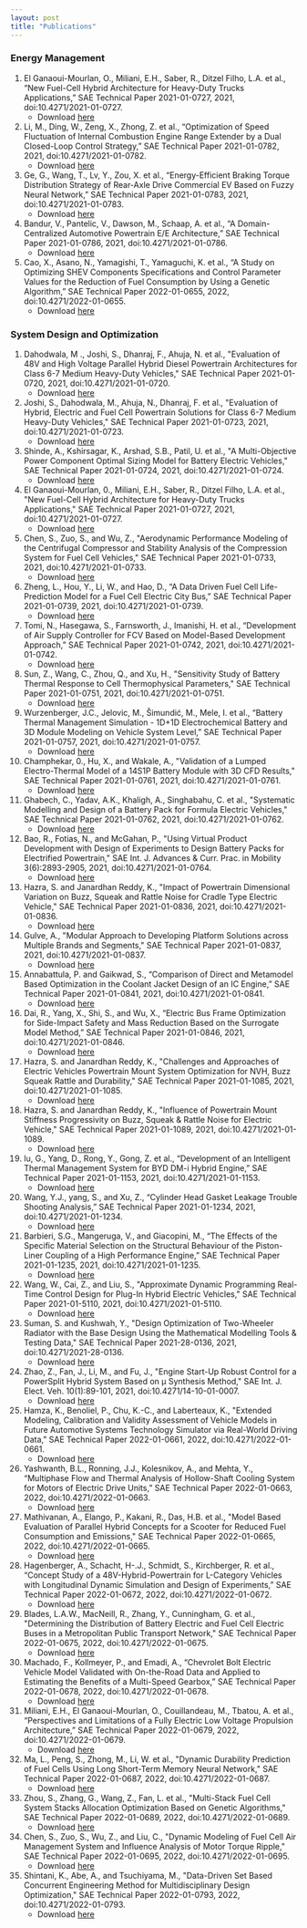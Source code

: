 ```yaml
---
layout: post
title: "Publications" 
---
```


### Energy Management

1. El Ganaoui-Mourlan, O., Miliani, E.H., Saber, R., Ditzel Filho, L.A. et al., “New Fuel-Cell Hybrid Architecture for Heavy-Duty Trucks Applications,” SAE Technical Paper 2021-01-0727, 2021, doi:10.4271/2021-01-0727.
    * Download [here][paper_1]
2. Li, M., Ding, W., Zeng, X., Zhong, Z. et al., “Optimization of Speed Fluctuation of Internal Combustion Engine Range Extender by a Dual Closed-Loop Control Strategy,” SAE Technical Paper 2021-01-0782, 2021, doi:10.4271/2021-01-0782.
    * Download [here][paper_2]
3. Ge, G., Wang, T., Lv, Y., Zou, X. et al., “Energy-Efficient Braking Torque Distribution Strategy of Rear-Axle Drive Commercial EV Based on Fuzzy Neural Network,” SAE Technical Paper 2021-01-0783, 2021, doi:10.4271/2021-01-0783.
    * Download [here][paper_3]
4. Bandur, V., Pantelic, V., Dawson, M., Schaap, A. et al., “A Domain-Centralized Automotive Powertrain E/E Architecture,” SAE
Technical Paper 2021-01-0786, 2021, doi:10.4271/2021-01-0786.
    * Download [here][paper_4]
5. Cao, X., Asano, N., Yamagishi, T., Yamaguchi, K. et al., “A Study on Optimizing SHEV Components Specifications and Control
Parameter Values for the Reduction of Fuel Consumption by Using a Genetic Algorithm,” SAE Technical Paper 2022-01-0655, 2022,
doi:10.4271/2022-01-0655.
    * Download [here][paper_5]

[paper_1]: https://github.com/adamlilith16/adamlilith16.github.io/blob/master/_downloads/_project1/Paper_1.pdf
[paper_2]: https://docs.google.com/viewer?url=https://github.com/adamlilith16/adamlilith16.github.io/raw/master/_downloads/_project1/Paper_2.pdf
[paper_3]: https://docs.google.com/viewer?url=https://github.com/adamlilith16/adamlilith16.github.io/raw/master/_downloads/_project1/Paper_3.pdf
[paper_4]: https://docs.google.com/viewer?url=https://github.com/adamlilith16/adamlilith16.github.io/raw/master/_downloads/_project1/Paper_4.pdf
[paper_5]: https://docs.google.com/viewer?url=https://github.com/adamlilith16/adamlilith16.github.io/raw/master/_downloads/_project1/Paper_5.pdf

### System Design and Optimization

1. Dahodwala, M ., Joshi, S., Dhanraj, F., Ahuja, N. et al., "Evaluation of 48V and High Voltage Parallel Hybrid Diesel Powertrain Architectures for Class 6-7 Medium Heavy-Duty Vehicles," SAE Technical Paper 2021-01-0720, 2021, doi:10.4271/2021-01-0720.
    * Download [here][sdo_paper_1]
2. Joshi, S., Dahodwala, M., Ahuja, N., Dhanraj, F. et al., "Evaluation of Hybrid, Electric and Fuel Cell Powertrain Solutions for Class 6-7 Medium Heavy-Duty Vehicles," SAE Technical Paper 2021-01-0723, 2021, doi:10.4271/2021-01-0723. 
    * Download [here][sdo_paper_2]
3. Shinde, A., Kshirsagar, K., Arshad, S.B., Patil, U. et al., "A Multi-Objective Power Component Optimal Sizing Model for Battery Electric Vehicles," SAE Technical Paper 2021-01-0724, 2021, doi:10.4271/2021-01-0724.
    * Download [here][sdo_paper_3]
4. El Ganaoui-Mourlan, 0., Miliani, E.H., Saber, R., Ditzel Filho, L.A. et al., "New Fuel-Cell Hybrid Architecture for Heavy-Duty Trucks Applications," SAE Technical Paper 2021-01-0727, 2021, doi:10.4271/2021-01-0727.
    * Download [here][sdo_paper_4]
5. Chen, S., Zuo, S., and Wu, Z., "Aerodynamic Performance Modeling of the Centrifugal Compressor and Stability Analysis of the Compression System for Fuel Cell Vehicles," SAE Technical Paper 2021-01-0733, 2021, doi:10.4271/2021-01-0733. 
    * Download [here][sdo_paper_5]
6. Zheng, L., Hou, Y., Li, W., and Hao, D., “A Data Driven Fuel Cell Life-Prediction Model for a Fuel Cell Electric City Bus,” SAE Technical Paper 2021-01-0739, 2021, doi:10.4271/2021-01-0739.
    * Download [here][sdo_paper_6]
7. Tomi, N., Hasegawa, S., Farnsworth, J., Imanishi, H. et al., “Development of Air Supply Controller for FCV Based on Model-Based Development Approach,” SAE Technical Paper 2021-01-0742, 2021, doi:10.4271/2021-01-0742.
    * Download [here][sdo_paper_7]
8. Sun, Z., Wang, C., Zhou, Q., and Xu, H., "Sensitivity Study of Battery Thermal Response to Cell Thermophysical Parameters," SAE Technical Paper 2021-01-0751, 2021, doi:10.4271/2021-01-0751. 
    * Download [here][sdo_paper_8]
9. Wurzenberger, J.C., Jelovic, M., Šimundić, M., Mele, I. et al., “Battery Thermal Management Simulation - 1D+1D Electrochemical Battery and 3D Module Modeling on Vehicle System Level,” SAE Technical Paper 2021-01-0757, 2021, doi:10.4271/2021-01-0757. 
    * Download [here][sdo_paper_9]
10. Champhekar, 0., Hu, X., and Wakale, A., "Validation of a Lumped Electro-Thermal Model of a 14S1P Battery Module with 3D CFD Results," SAE Technical Paper 2021-01-0761, 2021, doi:10.4271/2021-01-0761. 
    * Download [here][sdo_paper_10]
11. Ghabech, C., Yadav, A.K., Khaligh, A., Singhabahu, C. et al., "Systematic Modelling and Design of a Battery Pack for Formula Electric Vehicles," SAE Technical Paper 2021-01-0762, 2021, doi:10.4271/2021-01-0762. 
    * Download [here][sdo_paper_11]
12. Bao, R., Fotias, N., and McGahan, P., "Using Virtual Product Development with Design of Experiments to Design Battery Packs for Electrified Powertrain," SAE Int. J. Advances & Curr. Prac. in Mobility 3(6):2893-2905, 2021, doi:10.4271/2021-01-0764. 
    * Download [here][sdo_paper_12]
13. Hazra, S. and Janardhan Reddy, K., "Impact of Powertrain Dimensional Variation on Buzz, Squeak and Rattle Noise for Cradle Type Electric Vehicle," SAE Technical Paper 2021-01-0836, 2021, doi:10.4271/2021-01-0836. 
    * Download [here][sdo_paper_13]
14. Gulve, A., "Modular Approach to Developing Platform Solutions across Multiple Brands and Segments," SAE Technical Paper 2021-01-0837, 2021, doi:10.4271/2021-01-0837. 
    * Download [here][sdo_paper_14]
15. Annabattula, P. and Gaikwad, S., “Comparison of Direct and Metamodel Based Optimization in the Coolant Jacket Design of an IC Engine,” SAE Technical Paper 2021-01-0841, 2021, doi:10.4271/2021-01-0841.
    * Download [here][sdo_paper_15]
16. Dai, R., Yang, X., Shi, S., and Wu, X., “Electric Bus Frame Optimization for Side-Impact Safety and Mass Reduction Based on the Surrogate Model Method,” SAE Technical Paper 2021-01-0846, 2021, doi:10.4271/2021-01-0846.
    * Download [here][sdo_paper_16]
17. Hazra, S. and Janardhan Reddy, K., "Challenges and Approaches of Electric Vehicles Powertrain Mount System Optimization for NVH, Buzz Squeak Rattle and Durability," SAE Technical Paper 2021-01-1085, 2021, doi:10.4271/2021-01-1085. 
    * Download [here][sdo_paper_17]
18. Hazra, S. and Janardhan Reddy, K., "Influence of Powertrain Mount Stiffness Progressivity on Buzz, Squeak & Rattle Noise for Electric Vehicle," SAE Technical Paper 2021-01-1089, 2021, doi:10.4271/2021-01-1089. 
    * Download [here][sdo_paper_18]
19. lu, G., Yang, D., Rong, Y., Gong, Z. et al., “Development of an Intelligent Thermal Management System for BYD DM-i Hybrid Engine,” SAE Technical Paper 2021-01-1153, 2021, doi:10.4271/2021-01-1153.
    * Download [here][sdo_paper_19]
20. Wang, Y.J., yang, S., and Xu, Z., “Cylinder Head Gasket Leakage Trouble Shooting Analysis,” SAE Technical Paper 2021-01-1234, 2021, doi:10.4271/2021-01-1234.
    * Download [here][sdo_paper_20]
21. Barbieri, S.G., Mangeruga, V., and Giacopini, M., “The Effects of the Specific Material Selection on the Structural Behaviour of the Piston-Liner Coupling of a High Performance Engine,” SAE Technical Paper 2021-01-1235, 2021, doi:10.4271/2021-01-1235.
    * Download [here][sdo_paper_21]
22. Wang, W., Cai, Z., and Liu, S., "Approximate Dynamic Programming Real-Time Control Design for Plug-In Hybrid Electric Vehicles," SAE Technical Paper 2021-01-5110, 2021, doi:10.4271/2021-01-5110. 
    * Download [here][sdo_paper_22]
23. Suman, S. and Kushwah, Y., "Design Optimization of Two-Wheeler Radiator with the Base Design Using the Mathematical Modelling Tools & Testing Data," SAE Technical Paper 2021-28-0136, 2021, doi:10.4271/2021-28-0136. 
    * Download [here][sdo_paper_23]
24. Zhao, Z., Fan, J., Li, M., and Fu, J., "Engine Start-Up Robust Control for a Power­Split Hybrid System Based on µ Synthesis Method," SAE Int. J. Elect. Veh. 
10(1):89-101, 2021, doi:10.4271/14-10-01-0007. 
    * Download [here][sdo_paper_24]
25. Hamza, K., Benoliel, P., Chu, K.-C., and Laberteaux, K., "Extended Modeling, Calibration and Validity Assessment of Vehicle Models in Future Automotive Systems Technology Simulator via Real-World Driving Data," SAE Technical Paper 2022-01-0661, 2022, doi:10.4271/2022-01-0661. 
    * Download [here][sdo_paper_25]
26. Yashwanth, B.L., Ronning, J.J., Kolesnikov, A., and Mehta, Y., “Multiphase Flow and Thermal Analysis of Hollow-Shaft Cooling System for Motors of Electric Drive Units,” SAE Technical Paper 2022-01-0663, 2022, doi:10.4271/2022-01-0663.
    * Download [here][sdo_paper_26]
27. Mathivanan, A., Elango, P., Kakani, R., Das, H.B. et al., "Model Based Evaluation of Parallel Hybrid Concepts for a Scooter for Reduced Fuel Consumption and Emissions," SAE Technical Paper 2022-01-0665, 2022, doi:10.4271/2022-01-0665. 
    * Download [here][sdo_paper_27]
28. Hagenberger, A., Schacht, H-.J., Schmidt, S., Kirchberger, R. et al., “Concept Study of a 48V-Hybrid-Powertrain for L-Category Vehicles with Longitudinal Dynamic Simulation and Design of Experiments,” SAE Technical Paper 2022-01-0672, 2022, doi:10.4271/2022-01-0672.
    * Download [here][sdo_paper_28]
29. Blades, L.A.W., MacNeill, R., Zhang, Y., Cunningham, G. et al., "Determining the Distribution of Battery Electric and Fuel Cell Electric Buses in a Metropolitan Public Transport Network," SAE Technical Paper 2022-01-0675, 2022, doi:10.4271/2022-01-0675. 
    * Download [here][sdo_paper_29]
30. Machado, F., Kollmeyer, P., and Emadi, A., “Chevrolet Bolt Electric Vehicle Model Validated with On-the-Road Data and Applied to Estimating the Benefits of a Multi-Speed Gearbox,” SAE Technical Paper 2022-01-0678, 2022, doi:10.4271/2022-01-0678.
    * Download [here][sdo_paper_30]
31. Miliani, E.H., El Ganaoui-Mourlan, O., Couillandeau, M., Tbatou, A. et al., “Perspectives and Limitations of a Fully Electric Low Voltage Propulsion Architecture,” SAE Technical Paper 2022-01-0679, 2022, doi:10.4271/2022-01-0679.
    * Download [here][sdo_paper_31]
32. Ma, L., Peng, S., Zhong, M., Li, W. et al., "Dynamic Durability Prediction of Fuel Cells Using Long Short-Term Memory Neural Network," SAE Technical Paper 2022-01-0687, 2022, doi:10.4271/2022-01-0687. 
    * Download [here][sdo_paper_32]
33. Zhou, S., Zhang, G., Wang, Z., Fan, L. et al., "Multi-Stack Fuel Cell System Stacks Allocation Optimization Based on Genetic Algorithms," SAE Technical Paper 2022-01-0689, 2022, doi:10.4271/2022-01-0689. 
    * Download [here][sdo_paper_33]
34. Chen, S., Zuo, S., Wu, Z., and Liu, C., "Dynamic Modeling of Fuel Cell Air Management System and Influence Analysis of Motor Torque Ripple," SAE Technical Paper 2022-01-0695, 2022, doi:10.4271/2022-01-0695. 
    * Download [here][sdo_paper_34]
35. Shintani, K., Abe, A., and Tsuchiyama, M., "Data-Driven Set Based Concurrent Engineering Method for Multidisciplinary Design Optimization," SAE Technical Paper 2022-01-0793, 2022, doi:10.4271/2022-01-0793. 
    * Download [here][sdo_paper_35]
    
[sdo_paper_1]: https://cloudstrong22.github.io/files/SEP_1.pdf
[sdo_paper_2]: https://cloudstrong22.github.io/files/SEP_2.pdf
[sdo_paper_3]: https://cloudstrong22.github.io/files/SEP_3.pdf
[sdo_paper_4]: https://cloudstrong22.github.io/files/SEP_4.pdf
[sdo_paper_5]: https://cloudstrong22.github.io/files/SEP_5.pdf
[sdo_paper_6]: https://cloudstrong22.github.io/files/SEP_6.pdf
[sdo_paper_7]: https://docs.google.com/viewer?url=https://github.com/adamlilith16/adamlilith16.github.io/raw/master/_downloads/_project2/SDO_Paper_7.pdf
[sdo_paper_8]: https://docs.google.com/viewer?url=https://github.com/adamlilith16/adamlilith16.github.io/raw/master/_downloads/_project2/SDO_Paper_8.pdf
[sdo_paper_9]: https://docs.google.com/viewer?url=https://github.com/adamlilith16/adamlilith16.github.io/raw/master/_downloads/_project2/SDO_Paper_9.pdf
[sdo_paper_10]: https://docs.google.com/viewer?url=https://github.com/adamlilith16/adamlilith16.github.io/raw/master/_downloads/_project2/SDO_Paper_10.pdf
[sdo_paper_11]: https://docs.google.com/viewer?url=https://github.com/adamlilith16/adamlilith16.github.io/raw/master/_downloads/_project2/SDO_Paper_11.pdf
[sdo_paper_12]: https://docs.google.com/viewer?url=https://github.com/adamlilith16/adamlilith16.github.io/raw/master/_downloads/_project2/SDO_Paper_12.pdf
[sdo_paper_13]: https://docs.google.com/viewer?url=https://github.com/adamlilith16/adamlilith16.github.io/raw/master/_downloads/_project2/SDO_Paper_13.pdf
[sdo_paper_14]: https://docs.google.com/viewer?url=https://github.com/adamlilith16/adamlilith16.github.io/raw/master/_downloads/_project2/SDO_Paper_14.pdf
[sdo_paper_15]: https://docs.google.com/viewer?url=https://github.com/adamlilith16/adamlilith16.github.io/raw/master/_downloads/_project2/SDO_Paper_15.pdf
[sdo_paper_16]: https://docs.google.com/viewer?url=https://github.com/adamlilith16/adamlilith16.github.io/raw/master/_downloads/_project2/SDO_Paper_16.pdf
[sdo_paper_17]: https://docs.google.com/viewer?url=https://github.com/adamlilith16/adamlilith16.github.io/raw/master/_downloads/_project2/SDO_Paper_17.pdf
[sdo_paper_18]: https://docs.google.com/viewer?url=https://github.com/adamlilith16/adamlilith16.github.io/raw/master/_downloads/_project2/SDO_Paper_18.pdf
[sdo_paper_19]: https://docs.google.com/viewer?url=https://github.com/adamlilith16/adamlilith16.github.io/raw/master/_downloads/_project2/SDO_Paper_19.pdf
[sdo_paper_20]: https://docs.google.com/viewer?url=https://github.com/adamlilith16/adamlilith16.github.io/raw/master/_downloads/_project2/SDO_Paper_20.pdf
[sdo_paper_21]: https://docs.google.com/viewer?url=https://github.com/adamlilith16/adamlilith16.github.io/raw/master/_downloads/_project2/SDO_Paper_21.pdf
[sdo_paper_22]: https://docs.google.com/viewer?url=https://github.com/adamlilith16/adamlilith16.github.io/raw/master/_downloads/_project2/SDO_Paper_22.pdf
[sdo_paper_23]: https://docs.google.com/viewer?url=https://github.com/adamlilith16/adamlilith16.github.io/raw/master/_downloads/_project2/SDO_Paper_23.pdf
[sdo_paper_24]: https://docs.google.com/viewer?url=https://github.com/adamlilith16/adamlilith16.github.io/raw/master/_downloads/_project2/SDO_Paper_24.pdf
[sdo_paper_25]: https://docs.google.com/viewer?url=https://github.com/adamlilith16/adamlilith16.github.io/raw/master/_downloads/_project2/SDO_Paper_25.pdf
[sdo_paper_26]: https://docs.google.com/viewer?url=https://github.com/adamlilith16/adamlilith16.github.io/raw/master/_downloads/_project2/SDO_Paper_26.pdf
[sdo_paper_27]: https://docs.google.com/viewer?url=https://github.com/adamlilith16/adamlilith16.github.io/raw/master/_downloads/_project2/SDO_Paper_27.pdf
[sdo_paper_28]: https://docs.google.com/viewer?url=https://github.com/adamlilith16/adamlilith16.github.io/raw/master/_downloads/_project2/SDO_Paper_28.pdf
[sdo_paper_29]: https://docs.google.com/viewer?url=https://github.com/adamlilith16/adamlilith16.github.io/raw/master/_downloads/_project2/SDO_Paper_29.pdf
[sdo_paper_30]: https://docs.google.com/viewer?url=https://github.com/adamlilith16/adamlilith16.github.io/raw/master/_downloads/_project2/SDO_Paper_30.pdf
[sdo_paper_31]: https://docs.google.com/viewer?url=https://github.com/adamlilith16/adamlilith16.github.io/raw/master/_downloads/_project2/SDO_Paper_31.pdf
[sdo_paper_32]: https://docs.google.com/viewer?url=https://github.com/adamlilith16/adamlilith16.github.io/raw/master/_downloads/_project2/SDO_Paper_32.pdf
[sdo_paper_33]: https://docs.google.com/viewer?url=https://github.com/adamlilith16/adamlilith16.github.io/raw/master/_downloads/_project2/SDO_Paper_33.pdf
[sdo_paper_34]: https://docs.google.com/viewer?url=https://github.com/adamlilith16/adamlilith16.github.io/raw/master/_downloads/_project2/SDO_Paper_34.pdf
[sdo_paper_35]: https://docs.google.com/viewer?url=https://github.com/adamlilith16/adamlilith16.github.io/raw/master/_downloads/_project2/SDO_Paper_35.pdf
